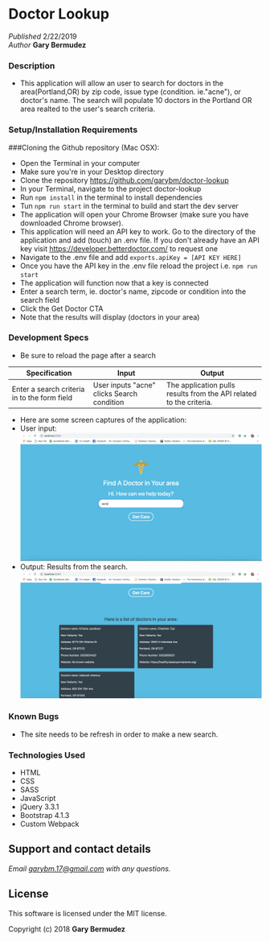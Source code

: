 #  Doctor Lookup

_Published_  2/22/2019 <br>
_Author_ **Gary Bermudez**

### Description
* This application will allow an user to search for doctors in the area(Portland,OR) by zip code, issue type (condition. ie."acne"), or doctor's name. The search will populate 10 doctors in the Portland OR area realted to the user's search criteria.

### Setup/Installation Requirements

###Cloning the Github repository (Mac OSX):
* Open the Terminal in your computer
* Make sure you're in your Desktop directory
* Clone the repository https://github.com/garybm/doctor-lookup
* In your Terminal, navigate to the project doctor-lookup
* Run `npm install` in the terminal to install dependencies
* Tun `npm run start` in the terminal to build and start the dev server
* The application will open your Chrome Browser (make sure you have downloaded Chrome browser).
* This application will need an API key to work. Go to the directory of the application and add (touch) an .env file. If you  don't already have an API key visit https://developer.betterdoctor.com/ to request one
* Navigate to the .env file and add `exports.apiKey = [API KEY HERE]`
* Once you have the API key in the .env file reload the project i.e. `npm run start`
* The application will function now that a key is connected
* Enter a search term, ie. doctor's name, zipcode or condition into the search field
* Click the Get Doctor CTA
* Note that the results will display (doctors in your area)



### Development Specs

* Be sure to reload the page after a search

Specification | Input | Output |
--------------|-------|--------|
Enter a search criteria in to the form field | User inputs "acne" clicks Search condition | The application pulls results from the API related to the criteria.

* Here are some screen captures of the application:
* User input: ![application example](src/assets/images/landing.png)
* Output: Results from the search. ![application example](src/assets/images/results.png)

### Known Bugs
* The site needs to be refresh in order to make a new search.

### Technologies Used
* HTML
* CSS
* SASS
* JavaScript
* jQuery 3.3.1
* Bootstrap 4.1.3
* Custom Webpack

## Support and contact details

_Email garybm.17@gmail.com with any questions._

## License

This software is licensed under the MIT license.

Copyright (c) 2018 **Gary Bermudez**
